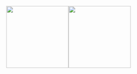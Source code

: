 <div align="center"> <img height="170px" src="https://github-readme-stats.vercel.app/api?username=guojiongwei&hide_border=true&show_icons=trueline_height=22&theme=white" /><img height="170px" src="https://github-readme-stats.vercel.app/api/top-langs/?username=guojiongwei&hide_border=true&layout=compact&langs_count=6&theme=white" />  </div>
